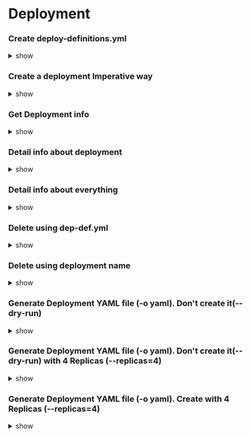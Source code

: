 # Deployment

### Create deploy-definitions.yml 
<details><summary>show</summary>

```bash
apiVersion: apps/v1
kind: Deployment
metadata:
  name: myapp-deployment
  labels:
    type: webserver
spec:
  replicas: 3
  template:
    metadata:
      name: app-pod
      labels:
        type: webserver
    spec:
      containers:
        - name: nginx-container
          image: nginx
        - name: redis-container
          image: redis
  selector:
    matchLabels:
      type: webserver
```
```bash
kubectl create -f deploy-def.yml
kubectl get deployments [ kubectl get deployment myapp-deployment ]
```
</details>

### Create a deployment Imperative way  
<details><summary>show</summary>

```bash
// For deployment, you do not need generator
kubectl run nginx --image=nginx

Recommended way:
kubectl create deployment --image=nginx nginx
```
</details>

### Get Deployment info
<details><summary>show</summary>

```bash
kubectl get deployments
kubectl get deployments -o wide  // give which containers are in deployment
```
</details>

### Detail info about deployment
<details><summary>show</summary>

```bash
kubectl describe deployments myapp-deployment
```
</details>

### Detail info about everything
<details><summary>show</summary>

```bash
kubectl get all
```
</details>

### Delete using dep-def.yml 
<details><summary>show</summary>

```bash
kubectl delete -f dep-def.yml
```
</details>

### Delete using deployment name
<details><summary>show</summary>

```bash
kubectl delete deployments myapp-deployment
```
</details>

### Generate Deployment YAML file (-o yaml). Don't create it(--dry-run)
<details><summary>show</summary>

```bash
kubectl run nginx --image=nginx --dry-run -o yaml
OR
kubectl create deployment --image=nginx nginx --dry-run -o yaml
```
</details>

### Generate Deployment YAML file (-o yaml). Don't create it(--dry-run) with 4 Replicas (--replicas=4)
<details><summary>show</summary>

```bash
kubectl run nginx --image=nginx --dry-run --replicas=4 -o yaml

//kubectl create deployment does not have a --replicas option. You could first create it and then scale it using the kubectl scale command
```
</details>

### Generate Deployment YAML file (-o yaml). Create with 4 Replicas (--replicas=4)
<details><summary>show</summary>

```bash
kubectl run nginx --image=nginx --dry-run --replicas=4 -o yaml > nginx-deployment.yaml
```
</details>

